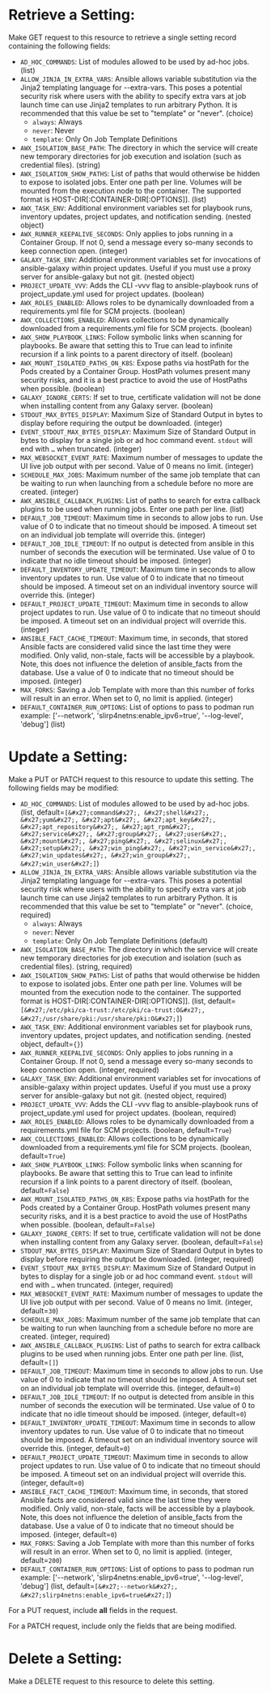 # Retrieve a Setting:

Make GET request to this resource to retrieve a single setting
record containing the following fields:

* `AD_HOC_COMMANDS`: List of modules allowed to be used by ad-hoc jobs. (list)
* `ALLOW_JINJA_IN_EXTRA_VARS`: Ansible allows variable substitution via the Jinja2 templating language for --extra-vars. This poses a potential security risk where users with the ability to specify extra vars at job launch time can use Jinja2 templates to run arbitrary Python.  It is recommended that this value be set to &quot;template&quot; or &quot;never&quot;. (choice)
    - `always`: Always
    - `never`: Never
    - `template`: Only On Job Template Definitions
* `AWX_ISOLATION_BASE_PATH`: The directory in which the service will create new temporary directories for job execution and isolation (such as credential files). (string)
* `AWX_ISOLATION_SHOW_PATHS`: List of paths that would otherwise be hidden to expose to isolated jobs. Enter one path per line. Volumes will be mounted from the execution node to the container. The supported format is HOST-DIR[:CONTAINER-DIR[:OPTIONS]].  (list)
* `AWX_TASK_ENV`: Additional environment variables set for playbook runs, inventory updates, project updates, and notification sending. (nested object)
* `AWX_RUNNER_KEEPALIVE_SECONDS`: Only applies to jobs running in a Container Group. If not 0, send a message every so-many seconds to keep connection open. (integer)
* `GALAXY_TASK_ENV`: Additional environment variables set for invocations of ansible-galaxy within project updates. Useful if you must use a proxy server for ansible-galaxy but not git. (nested object)
* `PROJECT_UPDATE_VVV`: Adds the CLI -vvv flag to ansible-playbook runs of project_update.yml used for project updates. (boolean)
* `AWX_ROLES_ENABLED`: Allows roles to be dynamically downloaded from a requirements.yml file for SCM projects. (boolean)
* `AWX_COLLECTIONS_ENABLED`: Allows collections to be dynamically downloaded from a requirements.yml file for SCM projects. (boolean)
* `AWX_SHOW_PLAYBOOK_LINKS`: Follow symbolic links when scanning for playbooks. Be aware that setting this to True can lead to infinite recursion if a link points to a parent directory of itself. (boolean)
* `AWX_MOUNT_ISOLATED_PATHS_ON_K8S`: Expose paths via hostPath for the Pods created by a Container Group. HostPath volumes present many security risks, and it is a best practice to avoid the use of HostPaths when possible.  (boolean)
* `GALAXY_IGNORE_CERTS`: If set to true, certificate validation will not be done when installing content from any Galaxy server. (boolean)
* `STDOUT_MAX_BYTES_DISPLAY`: Maximum Size of Standard Output in bytes to display before requiring the output be downloaded. (integer)
* `EVENT_STDOUT_MAX_BYTES_DISPLAY`: Maximum Size of Standard Output in bytes to display for a single job or ad hoc command event. `stdout` will end with `…` when truncated. (integer)
* `MAX_WEBSOCKET_EVENT_RATE`: Maximum number of messages to update the UI live job output with per second. Value of 0 means no limit. (integer)
* `SCHEDULE_MAX_JOBS`: Maximum number of the same job template that can be waiting to run when launching from a schedule before no more are created. (integer)
* `AWX_ANSIBLE_CALLBACK_PLUGINS`: List of paths to search for extra callback plugins to be used when running jobs. Enter one path per line. (list)
* `DEFAULT_JOB_TIMEOUT`: Maximum time in seconds to allow jobs to run. Use value of 0 to indicate that no timeout should be imposed. A timeout set on an individual job template will override this. (integer)
* `DEFAULT_JOB_IDLE_TIMEOUT`: If no output is detected from ansible in this number of seconds the execution will be terminated. Use value of 0 to indicate that no idle timeout should be imposed. (integer)
* `DEFAULT_INVENTORY_UPDATE_TIMEOUT`: Maximum time in seconds to allow inventory updates to run. Use value of 0 to indicate that no timeout should be imposed. A timeout set on an individual inventory source will override this. (integer)
* `DEFAULT_PROJECT_UPDATE_TIMEOUT`: Maximum time in seconds to allow project updates to run. Use value of 0 to indicate that no timeout should be imposed. A timeout set on an individual project will override this. (integer)
* `ANSIBLE_FACT_CACHE_TIMEOUT`: Maximum time, in seconds, that stored Ansible facts are considered valid since the last time they were modified. Only valid, non-stale, facts will be accessible by a playbook. Note, this does not influence the deletion of ansible_facts from the database. Use a value of 0 to indicate that no timeout should be imposed. (integer)
* `MAX_FORKS`: Saving a Job Template with more than this number of forks will result in an error. When set to 0, no limit is applied. (integer)
* `DEFAULT_CONTAINER_RUN_OPTIONS`: List of options to pass to podman run example: [&#x27;--network&#x27;, &#x27;slirp4netns:enable_ipv6=true&#x27;, &#x27;--log-level&#x27;, &#x27;debug&#x27;] (list)





# Update a Setting:

Make a PUT or PATCH request to this resource to update this
setting.  The following fields may be modified:


* `AD_HOC_COMMANDS`: List of modules allowed to be used by ad-hoc jobs. (list, default=`[&#x27;command&#x27;, &#x27;shell&#x27;, &#x27;yum&#x27;, &#x27;apt&#x27;, &#x27;apt_key&#x27;, &#x27;apt_repository&#x27;, &#x27;apt_rpm&#x27;, &#x27;service&#x27;, &#x27;group&#x27;, &#x27;user&#x27;, &#x27;mount&#x27;, &#x27;ping&#x27;, &#x27;selinux&#x27;, &#x27;setup&#x27;, &#x27;win_ping&#x27;, &#x27;win_service&#x27;, &#x27;win_updates&#x27;, &#x27;win_group&#x27;, &#x27;win_user&#x27;]`)
* `ALLOW_JINJA_IN_EXTRA_VARS`: Ansible allows variable substitution via the Jinja2 templating language for --extra-vars. This poses a potential security risk where users with the ability to specify extra vars at job launch time can use Jinja2 templates to run arbitrary Python.  It is recommended that this value be set to &quot;template&quot; or &quot;never&quot;. (choice, required)
    - `always`: Always
    - `never`: Never
    - `template`: Only On Job Template Definitions (default)
* `AWX_ISOLATION_BASE_PATH`: The directory in which the service will create new temporary directories for job execution and isolation (such as credential files). (string, required)
* `AWX_ISOLATION_SHOW_PATHS`: List of paths that would otherwise be hidden to expose to isolated jobs. Enter one path per line. Volumes will be mounted from the execution node to the container. The supported format is HOST-DIR[:CONTAINER-DIR[:OPTIONS]].  (list, default=`[&#x27;/etc/pki/ca-trust:/etc/pki/ca-trust:O&#x27;, &#x27;/usr/share/pki:/usr/share/pki:O&#x27;]`)
* `AWX_TASK_ENV`: Additional environment variables set for playbook runs, inventory updates, project updates, and notification sending. (nested object, default=`{}`)
* `AWX_RUNNER_KEEPALIVE_SECONDS`: Only applies to jobs running in a Container Group. If not 0, send a message every so-many seconds to keep connection open. (integer, required)
* `GALAXY_TASK_ENV`: Additional environment variables set for invocations of ansible-galaxy within project updates. Useful if you must use a proxy server for ansible-galaxy but not git. (nested object, required)
* `PROJECT_UPDATE_VVV`: Adds the CLI -vvv flag to ansible-playbook runs of project_update.yml used for project updates. (boolean, required)
* `AWX_ROLES_ENABLED`: Allows roles to be dynamically downloaded from a requirements.yml file for SCM projects. (boolean, default=`True`)
* `AWX_COLLECTIONS_ENABLED`: Allows collections to be dynamically downloaded from a requirements.yml file for SCM projects. (boolean, default=`True`)
* `AWX_SHOW_PLAYBOOK_LINKS`: Follow symbolic links when scanning for playbooks. Be aware that setting this to True can lead to infinite recursion if a link points to a parent directory of itself. (boolean, default=`False`)
* `AWX_MOUNT_ISOLATED_PATHS_ON_K8S`: Expose paths via hostPath for the Pods created by a Container Group. HostPath volumes present many security risks, and it is a best practice to avoid the use of HostPaths when possible.  (boolean, default=`False`)
* `GALAXY_IGNORE_CERTS`: If set to true, certificate validation will not be done when installing content from any Galaxy server. (boolean, default=`False`)
* `STDOUT_MAX_BYTES_DISPLAY`: Maximum Size of Standard Output in bytes to display before requiring the output be downloaded. (integer, required)
* `EVENT_STDOUT_MAX_BYTES_DISPLAY`: Maximum Size of Standard Output in bytes to display for a single job or ad hoc command event. `stdout` will end with `…` when truncated. (integer, required)
* `MAX_WEBSOCKET_EVENT_RATE`: Maximum number of messages to update the UI live job output with per second. Value of 0 means no limit. (integer, default=`30`)
* `SCHEDULE_MAX_JOBS`: Maximum number of the same job template that can be waiting to run when launching from a schedule before no more are created. (integer, required)
* `AWX_ANSIBLE_CALLBACK_PLUGINS`: List of paths to search for extra callback plugins to be used when running jobs. Enter one path per line. (list, default=`[]`)
* `DEFAULT_JOB_TIMEOUT`: Maximum time in seconds to allow jobs to run. Use value of 0 to indicate that no timeout should be imposed. A timeout set on an individual job template will override this. (integer, default=`0`)
* `DEFAULT_JOB_IDLE_TIMEOUT`: If no output is detected from ansible in this number of seconds the execution will be terminated. Use value of 0 to indicate that no idle timeout should be imposed. (integer, default=`0`)
* `DEFAULT_INVENTORY_UPDATE_TIMEOUT`: Maximum time in seconds to allow inventory updates to run. Use value of 0 to indicate that no timeout should be imposed. A timeout set on an individual inventory source will override this. (integer, default=`0`)
* `DEFAULT_PROJECT_UPDATE_TIMEOUT`: Maximum time in seconds to allow project updates to run. Use value of 0 to indicate that no timeout should be imposed. A timeout set on an individual project will override this. (integer, default=`0`)
* `ANSIBLE_FACT_CACHE_TIMEOUT`: Maximum time, in seconds, that stored Ansible facts are considered valid since the last time they were modified. Only valid, non-stale, facts will be accessible by a playbook. Note, this does not influence the deletion of ansible_facts from the database. Use a value of 0 to indicate that no timeout should be imposed. (integer, default=`0`)
* `MAX_FORKS`: Saving a Job Template with more than this number of forks will result in an error. When set to 0, no limit is applied. (integer, default=`200`)
* `DEFAULT_CONTAINER_RUN_OPTIONS`: List of options to pass to podman run example: [&#x27;--network&#x27;, &#x27;slirp4netns:enable_ipv6=true&#x27;, &#x27;--log-level&#x27;, &#x27;debug&#x27;] (list, default=`[&#x27;--network&#x27;, &#x27;slirp4netns:enable_ipv6=true&#x27;]`)






For a PUT request, include **all** fields in the request.



For a PATCH request, include only the fields that are being modified.



# Delete a Setting:

Make a DELETE request to this resource to delete this setting.